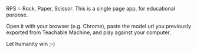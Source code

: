 RPS = Rock, Paper, Scissor.
This is a single page app, for educational purpose.

Open it with your browser (e.g. Chrome), paste the model url you previously exported from Teachable Machine, and play against your computer.

Let humanity win ;-)
